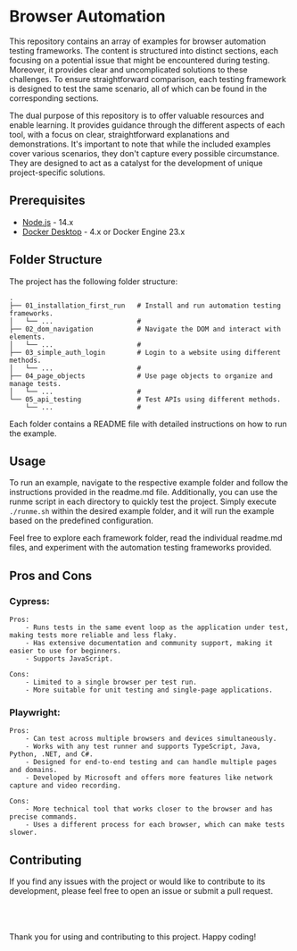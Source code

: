 # Browser Automation

This repository contains an array of examples for browser automation testing frameworks. The content is structured into distinct sections, each focusing on a potential issue that might be encountered during testing. Moreover, it provides clear and uncomplicated solutions to these challenges. To ensure straightforward comparison, each testing framework is designed to test the same scenario, all of which can be found in the corresponding sections.

The dual purpose of this repository is to offer valuable resources and enable learning. It provides guidance through the different aspects of each tool, with a focus on clear, straightforward explanations and demonstrations. It's important to note that while the included examples cover various scenarios, they don't capture every possible circumstance. They are designed to act as a catalyst for the development of unique project-specific solutions.

## Prerequisites

- [Node.js](https://nodejs.org/en/download/) - 14.x
- [Docker Desktop](https://www.docker.com/products/docker-desktop/) - 4.x or Docker Engine 23.x
## Folder Structure

The project has the following folder structure:

```
.
├── 01_installation_first_run   # Install and run automation testing frameworks.
│   └── ...                     #
├── 02_dom_navigation           # Navigate the DOM and interact with elements.
│   └── ...                     #
├── 03_simple_auth_login        # Login to a website using different methods.
│   └── ...                     #
├── 04_page_objects             # Use page objects to organize and manage tests.
│   └── ...                     #
└── 05_api_testing              # Test APIs using different methods.
    └── ...                     #
```

Each folder contains a README file with detailed instructions on how to run the example.

## Usage

To run an example, navigate to the respective example folder and follow the instructions provided in the readme.md file. Additionally, you can use the runme script in each directory to quickly test the project. Simply execute `./runme.sh` within the desired example folder, and it will run the example based on the predefined configuration.

Feel free to explore each framework folder, read the individual readme.md files, and experiment with the automation testing frameworks provided.

## Pros and Cons

### Cypress:

    Pros:
        - Runs tests in the same event loop as the application under test, making tests more reliable and less flaky.
        - Has extensive documentation and community support, making it easier to use for beginners.
        - Supports JavaScript.

    Cons:
        - Limited to a single browser per test run.
        - More suitable for unit testing and single-page applications.

### Playwright:

    Pros:
        - Can test across multiple browsers and devices simultaneously.
        - Works with any test runner and supports TypeScript, Java, Python, .NET, and C#.
        - Designed for end-to-end testing and can handle multiple pages and domains.
        - Developed by Microsoft and offers more features like network capture and video recording.

    Cons:
        - More technical tool that works closer to the browser and has precise commands.
        - Uses a different process for each browser, which can make tests slower.

## Contributing

If you find any issues with the project or would like to contribute to its development, please feel free to open an issue or submit a pull request.

<br>
<br>
<br>
Thank you for using and contributing to this project. Happy coding!
